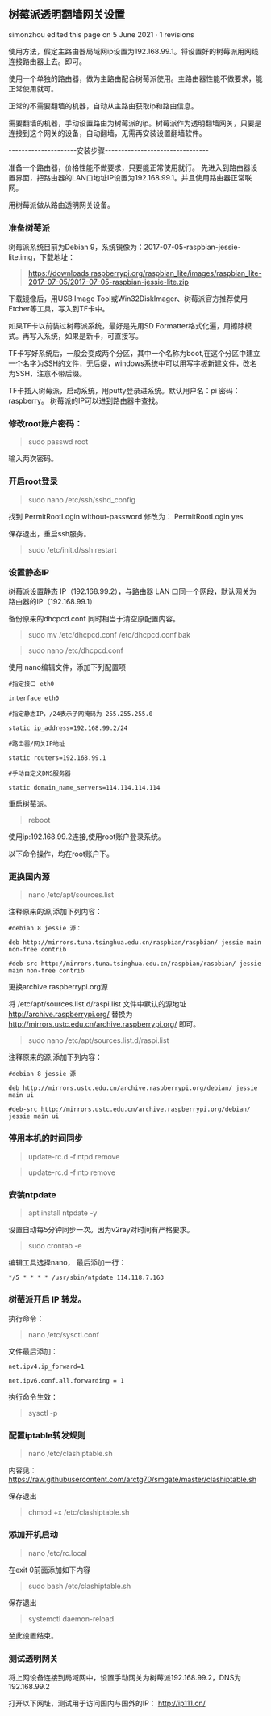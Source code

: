 ## 树莓派透明翻墙网关设置
simonzhou edited this page on 5 June 2021 · 1 revisions

使用方法，假定主路由器局域网ip设置为192.168.99.1。将设置好的树莓派用网线连接路由器上去。即可。 

使用一个单独的路由器，做为主路由配合树莓派使用。主路由器性能不做要求，能正常使用就可。

正常的不需要翻墙的机器，自动从主路由获取ip和路由信息。

需要翻墙的机器，手动设置路由为树莓派的ip。树莓派作为透明翻墙网关，只要是连接到这个网关的设备，自动翻墙，无需再安装设置翻墙软件。

---------------------安装步骤--------------------------------

准备一个路由器，价格性能不做要求，只要能正常使用就行。 先进入到路由器设置界面，把路由器的LAN口地址IP设置为192.168.99.1。并且使用路由器正常联网。

用树莓派做从路由透明网关设备。

### 准备树莓派

树莓派系统目前为Debian 9，系统镜像为：2017-07-05-raspbian-jessie-lite.img，下载地址：

> https://downloads.raspberrypi.org/raspbian_lite/images/raspbian_lite-2017-07-05/2017-07-05-raspbian-jessie-lite.zip

下载镜像后，用USB Image Tool或Win32DiskImager、树莓派官方推荐使用Etcher等工具，写入到TF卡中。

如果TF卡以前装过树莓派系统，最好是先用SD Formatter格式化遍，用擦除模式。再写入系统，如果是新卡，可直接写。

TF卡写好系统后，一般会变成两个分区，其中一个名称为boot,在这个分区中建立一个名字为SSH的文件，无后缀，windows系统中可以用写字板新建文件，改名为SSH，注意不带后缀。

TF卡插入树莓派，启动系统，用putty登录进系统。默认用户名：pi 密码：raspberry。 树莓派的IP可以进到路由器中查找。 

### 修改root账户密码：

> sudo passwd root

输入两次密码。

### 开启root登录

> sudo nano /etc/ssh/sshd_config

找到 PermitRootLogin without-password 修改为： PermitRootLogin yes

保存退出，重启ssh服务。

> sudo /etc/init.d/ssh restart

### 设置静态IP

树莓派设置静态 IP（192.168.99.2），与路由器 LAN 口同一个网段，默认网关为路由器的IP（192.168.99.1）

备份原来的dhcpcd.conf 同时相当于清空原配置内容。

> sudo mv /etc/dhcpcd.conf /etc/dhcpcd.conf.bak

> sudo nano /etc/dhcpcd.conf 

使用 nano编辑文件，添加下列配置项

    #指定接口 eth0

    interface eth0

    #指定静态IP，/24表示子网掩码为 255.255.255.0

    static ip_address=192.168.99.2/24

    #路由器/网关IP地址

    static routers=192.168.99.1

    #手动自定义DNS服务器

    static domain_name_servers=114.114.114.114

重启树莓派。

> reboot

使用ip:192.168.99.2连接,使用root账户登录系统。

以下命令操作，均在root账户下。

### 更换国内源

> nano /etc/apt/sources.list

注释原来的源,添加下列内容：

    #debian 8 jessie 源：

    deb http://mirrors.tuna.tsinghua.edu.cn/raspbian/raspbian/ jessie main non-free contrib

    #deb-src http://mirrors.tuna.tsinghua.edu.cn/raspbian/raspbian/ jessie main non-free contrib

更换archive.raspberrypi.org源

将 /etc/apt/sources.list.d/raspi.list 文件中默认的源地址 http://archive.raspberrypi.org/ 替换为 http://mirrors.ustc.edu.cn/archive.raspberrypi.org/ 即可。

> sudo nano /etc/apt/sources.list.d/raspi.list

注释原来的源,添加下列内容：

    #debian 8 jessie 源

    deb http://mirrors.ustc.edu.cn/archive.raspberrypi.org/debian/ jessie main ui

    #deb-src http://mirrors.ustc.edu.cn/archive.raspberrypi.org/debian/ jessie main ui

### 停用本机的时间同步

> update-rc.d -f ntpd remove

> update-rc.d -f ntp remove

### 安装ntpdate

> apt install ntpdate -y

设置自动每5分钟同步一次。因为v2ray对时间有严格要求。

> sudo crontab -e

编辑工具选择nano， 最后添加一行：

    */5 * * * * /usr/sbin/ntpdate 114.118.7.163

### 树莓派开启 IP 转发。 

执行命令：

> nano /etc/sysctl.conf

文件最后添加：

    net.ipv4.ip_forward=1

    net.ipv6.conf.all.forwarding = 1

执行命令生效： 

> sysctl -p

### 配置iptable转发规则

> nano /etc/clashiptable.sh

内容见： https://raw.githubusercontent.com/arctg70/smgate/master/clashiptable.sh

保存退出

> chmod +x /etc/clashiptable.sh

### 添加开机启动

> nano /etc/rc.local

在exit 0前面添加如下内容

> sudo bash /etc/clashiptable.sh

保存退出

> systemctl daemon-reload

至此设置结束。 

### 测试透明网关

将上网设备连接到局域网中，设置手动网关为树莓派192.168.99.2，DNS为192.168.99.2

打开以下网址，测试用于访问国内与国外的IP： http://ip111.cn/

